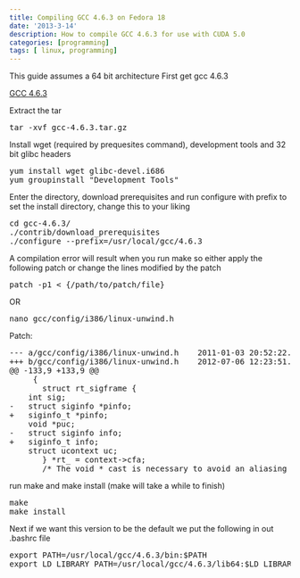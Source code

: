 ```yaml
---
title: Compiling GCC 4.6.3 on Fedora 18
date: '2013-3-14'
description: How to compile GCC 4.6.3 for use with CUDA 5.0
categories: [programming]
tags: [ linux, programming]
---
```

This guide assumes a 64 bit architecture
First get gcc 4.6.3

[GCC 4.6.3](http://gcc.gnu.org/gcc-4.6/)

Extract the tar

<pre>
tar -xvf gcc-4.6.3.tar.gz
</pre>

Install wget (required by prequesites command), development tools and 32 bit glibc headers

<pre>
yum install wget glibc-devel.i686
yum groupinstall "Development Tools"
</pre>

Enter the directory, download prerequisites and run configure with prefix to set the install directory, change this to your liking
<pre>
cd gcc-4.6.3/
./contrib/download_prerequisites
./configure --prefix=/usr/local/gcc/4.6.3
</pre>

A compilation error will result when you run make so either apply the following patch or change the lines modified by the patch

<pre>
patch -p1 < {/path/to/patch/file}
</pre>

OR

<pre>
nano gcc/config/i386/linux-unwind.h
</pre>

Patch:

<pre>
--- a/gcc/config/i386/linux-unwind.h	2011-01-03 20:52:22.000000000 +0000
+++ b/gcc/config/i386/linux-unwind.h	2012-07-06 12:23:51.562859470 +0100
@@ -133,9 +133,9 @@
     {
       struct rt_sigframe {
 	int sig;
-	struct siginfo *pinfo;
+	siginfo_t *pinfo;
 	void *puc;
-	struct siginfo info;
+	siginfo_t info;
 	struct ucontext uc;
       } *rt_ = context->cfa;
       /* The void * cast is necessary to avoid an aliasing warning.
</pre>


run make and make install (make will take a while to finish)

<pre>
make
make install
</pre>


Next if we want this version to be the default we put the following in out .bashrc file

<pre>
export PATH=/usr/local/gcc/4.6.3/bin:$PATH
export LD_LIBRARY_PATH=/usr/local/gcc/4.6.3/lib64:$LD_LIBRARY_PATH
</pre>



